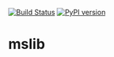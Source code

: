 [![Build Status](https://travis-ci.org/markusschanta/mslib.svg?branch=master)](https://travis-ci.org/markusschanta/mslib)
[![PyPI version](https://badge.fury.io/py/mslib.svg)](https://badge.fury.io/py/mslib)

# mslib
